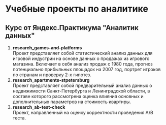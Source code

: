 # Учебные проекты по аналитике
## Курс от Яндекс.Практикума "Аналитик данных"

1. **research_games-and-platforms**<br>
Проект представляет собой статистический анализ данных для игровой индустрии на основе данных о продажах из игрового магазина. Включает в себя анализ продаж с 1980 года, прогноз потенциально прибыльных площадок на 2007 год, портрет игроков по странам и проверку 2-х гипотез.
2. **research_apartments-stpetersburg**<br>
Проект представляет собой предварительный анализ данных о недвижимости Санкт-Петербурга и Ленинградской области, в составе которого рассмотрена оценка влияния основных и дополнительных параметров на стоимость квартиры.
2. **research_ab-test-check**<br>
Проект, направленный на оценку корректности проведения А/В теста.